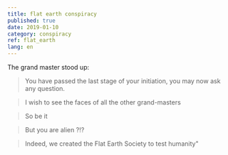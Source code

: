 ```yaml
---
title: flat earth conspiracy
published: true
date: 2019-01-10
category: conspiracy
ref: flat_earth
lang: en
---
```


The grand master stood up: 


> You have passed the last stage of your initiation, you may now ask any question.

> I wish to see the faces of all the other grand-masters

> So be it

> But you are alien ?!?

> Indeed, we created the Flat Earth Society to test humanity"
